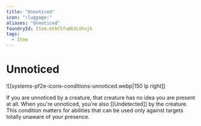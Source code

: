 ```yaml
---
title: "Unnoticed"
icon: ":luggage:"
aliases: "Unnoticed"
foundryId: Item.mthCSfu0kVLVhsjh
tags:
  - Item
---
```


# Unnoticed
![[systems-pf2e-icons-conditions-unnoticed.webp|150 lp right]]

If you are unnoticed by a creature, that creature has no idea you are present at all. When you're unnoticed, you're also [[Undetected]] by the creature. This condition matters for abilities that can be used only against targets totally unaware of your presence.


